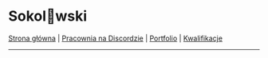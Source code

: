 # Sokol👀wski

<p align="center">

[Strona główna](/) | [Pracownia na Discordzie](https://discord.gg/4ej2nD8) | [Portfolio](portfolio.md) | [Kwalifikacje](kwalifikacje.md)

</p>

---
